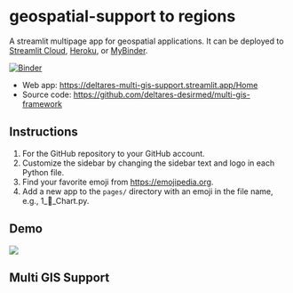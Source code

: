 # geospatial-support to regions

A streamlit multipage app for geospatial applications. It can be deployed to [Streamlit Cloud](https://streamlit.io/cloud), [Heroku](https://heroku.com/), or [MyBinder](https://mybinder.org/).

[![Binder](https://mybinder.org/badge_logo.svg)](https://mybinder.org/v2/gh/giswqs/streamlit-geospatial/master?urlpath=proxy/8501/)

- Web app: <https://deltares-multi-gis-support.streamlit.app/Home>
- Source code: <https://github.com/deltares-desirmed/multi-gis-framework>

## Instructions 

1. For the GitHub repository to your GitHub account.
2. Customize the sidebar by changing the sidebar text and logo in each Python file.
3. Find your favorite emoji from https://emojipedia.org.
4. Add a new app to the `pages/` directory with an emoji in the file name, e.g., 1_🚀_Chart.py.

## Demo

![](https://github.com/deltares-desirmed/multi-gis-framework/blob/main/img/demo.gif)

## Multi GIS Support

<!-- [](https://i.imgur.com/Z3dk6Tr.gif) -->
